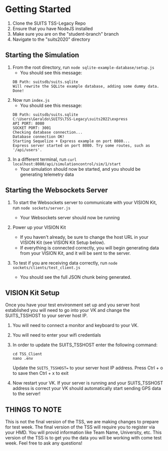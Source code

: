 # Getting Started

1. Clone the SUITS TSS-Legacy Repo
2. Ensure that you have NodeJS installed
3. Make sure you are on the "student-branch" branch
4. Navigate to the "suits2020" directory

## Starting the Simulation

1. From the root directory, run `node sqlite-example-database/setup.js`
    * You should see this message: 
    ```
    DB Path: suitsdb/suits.sqlite
    Will rewrite the SQLite example database, adding some dummy data.
    Done!
    ```
2. Now run `index.js`
    * You should see this message:
    ```
    DB Path: suitsdb/suits.sqlite
    C:\Users\Geraldo\SUITS\TSS-Legacy\suits2022\express
    API PORT: 8080
    SOCKET PORT: 3001
    Checking database connection...
    Database connection OK!
    Starting Sequelize + Express example on port 8080...
    Express server started on port 8080. Try some routes, such as '/api/users'.
    ```
3. In a different terminal, run `curl localhost:8080/api/simulationcontrol/sim/1/start`
    * Your simulation should now be started, and you should be generating telemetry data

## Starting the Websockets Server

1. To start the Websockets server to communicate with your VISION Kit, run `node sockets/server.js`
    * Your Websockets server should now be running

2. Power up your VISION Kit
    * If you haven't already, be sure to change the host URL in your VISION Kit (see VISION Kit Setup below).  
    * If everything is connected correctly, you will begin generating data from your VISION Kit, and it will be sent to the server.

3. To test if you are receiving data correctly, run `node sockets/clients/test_client.js`
    * You should see the full JSON chunk being generated.
    
## VISION Kit Setup

Once you have your test environment set up and you server host established you will need to go into your VK and change the SUITS_TSSHOST to 
your server host IP. 

1. You will need to connect a monitor and keyboard to your VK. 
2. You will need to enter your wifi credentials 
3. In order to update the SUITS_TSSHOST enter the following command: 
   ```
   cd TSS_Client
   nano .env
   ```
   Update the ```SUITS_TSSHOST=``` to your server host IP address. 
   Press Ctrl + o to save then Ctrl + x to exit
   
4. Now restart your VK. If your server is running and your SUITS_TSSHOST address is correct your VK should automatically start sending GPS data 
   to the server!

## THINGS TO NOTE
This is not the final version of the TSS, we are making changes to prepare for test week. The final version of the TSS will require you to register via your HMD. You will provid information like Team Name, University, etc. This version of the TSS is to get you the data you will be working with come test week. Feel free to ask any questions!
